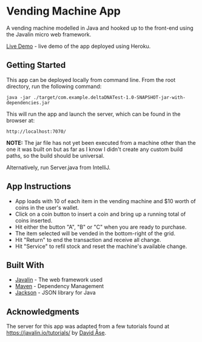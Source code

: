 # Vending Machine App

A vending machine modelled in Java and hooked up to the front-end using the Javalin micro web framework.

[Live Demo](https://vending-machine-app.herokuapp.com/) - live demo of the app deployed using Heroku.

## Getting Started

This app can be deployed locally from command line. From the root directory, run the following command:

```
java -jar ./target/com.example.deltaDNATest-1.0-SNAPSHOT-jar-with-dependencies.jar
```
This will run the app and launch the server, which can be found in the browser at:

```
http://localhost:7070/
```

__NOTE:__ The jar file has not yet been executed from a machine other than the one it was built on but as far as I know I didn't create any custom build paths, so the build should be universal.

Alternatively, run Server.java from IntelliJ.

## App Instructions

* App loads with 10 of each item in the vending machine and $10 worth of coins in the user's wallet.
* Click on a coin button to insert a coin and bring up a running total of coins inserted.
* Hit either the button "A", "B" or "C" when you are ready to purchase.
* The item selected will be vended in the bottom-right of the grid.
* Hit "Return" to end the transaction and receive all change.
* Hit "Service" to refil stock and reset the machine's available change.

## Built With

* [Javalin](https://javalin.io/) - The web framework used
* [Maven](https://maven.apache.org/) - Dependency Management
* [Jackson](https://github.com/FasterXML/jackson) - JSON library for Java


## Acknowledgments

The server for this app was adapted from a few tutorials found at https://javalin.io/tutorials/ by [David Åse](https://github.com/tipsy/).

